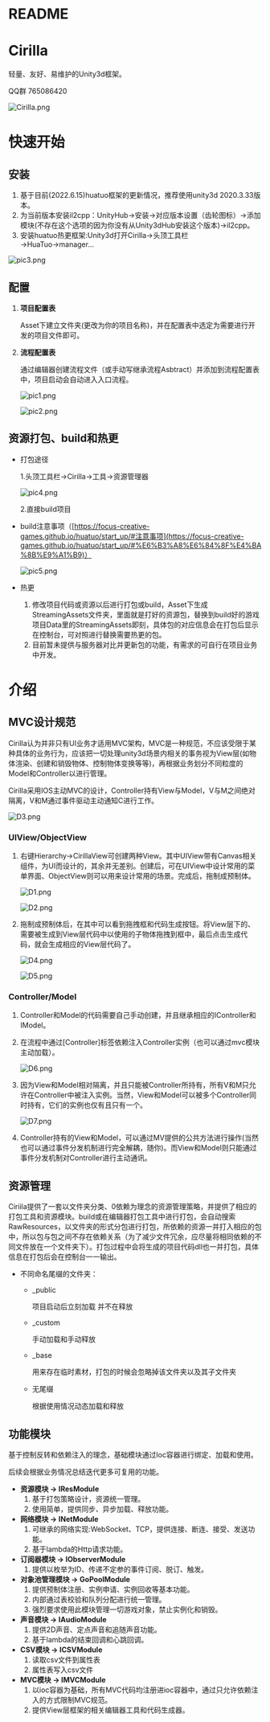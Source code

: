 # README

# Cirilla

轻量、友好、易维护的Unity3d框架。

QQ群 765086420

![Cirilla.png](README/Cirilla.png)

# 快速开始

## 安装

1. 基于目前(2022.6.15)huatuo框架的更新情况，推荐使用unity3d 2020.3.33版本。
2. 为当前版本安装il2cpp：UnityHub→安装→对应版本设置（齿轮图标）→添加模块(不存在这个选项的因为你没有从Unity3dHub安装这个版本)→il2cpp。
3. 安装huatuo热更框架:Unity3d打开Cirilla→头顶工具栏→HuaTuo→manager…

![pic3.png](README/pic3.png)

## 配置

1. **项目配置表**
    
    Asset下建立文件夹(更改为你的项目名称)，并在配置表中选定为需要进行开发的项目文件即可。 
    
2. **流程配置表**
    
    通过编辑器创建流程文件（或手动写继承流程Asbtract）并添加到流程配置表中，项目启动会自动进入入口流程。
    
    ![pic1.png](README/pic1.png)
    
    ![pic2.png](README/pic2.png)
    

## 资源打包、build和热更

- 打包途径
    
    1.头顶工具栏→Cirilla→工具→资源管理器
    
    ![pic4.png](README/pic4.png)
    
    2.直接build项目
    
- build注意事项（[https://focus-creative-games.github.io/huatuo/start_up/#注意事项](https://focus-creative-games.github.io/huatuo/start_up/#%E6%B3%A8%E6%84%8F%E4%BA%8B%E9%A1%B9)）
    
    ![pic5.png](README/pic5.png)
    
- 热更
    1. 修改项目代码或资源以后进行打包或build，Asset下生成StreamingAssets文件夹，里面就是打好的资源包，替换到build好的游戏项目Data里的StreamingAssets即刻，具体包的对应信息会在打包后显示在控制台，可对照进行替换需要热更的包。
    2. 目前暂未提供与服务器对比并更新包的功能，有需求的可自行在项目业务中开发。

# 介绍

## **MVC设计规范**

Cirilla认为并非只有UI业务才适用MVC架构，MVC是一种规范，不应该受限于某种具体的业务行为，应该把一切处理unity3d场景内相关的事务视为View层(如物体渲染、创建和销毁物体、控制物体变换等等)，再根据业务划分不同粒度的Model和Controller以进行管理。

Cirilla采用IOS主动MVC的设计，Controller持有View与Model，V与M之间绝对隔离，V和M通过事件驱动主动通知C进行工作。

![D3.png](README/D3.png)

### UIView/ObjectView

1. 右键Hierarchy→CirillaView可创建两种View。其中UIView带有Canvas相关组件，为UI而设计的，其余并无差别。创建后，可在UIView中设计常用的菜单界面、ObjectView则可以用来设计常用的场景。完成后，拖制成预制体。
    
    ![D1.png](README/D1.png)
    
    ![D2.png](README/D2.png)
    
2. 拖制成预制体后，在其中可以看到拖拽框和代码生成按钮。将View层下的、需要被生成到View层代码中以使用的子物体拖拽到框中，最后点击生成代码，就会生成相应的View层代码了。
    
    ![D4.png](README/D4.png)
    
    ![D5.png](README/D5.png)
    

### Controller/Model

1. Controller和Model的代码需要自己手动创建，并且继承相应的IController和IModel。
2. 在流程中通过[Controller]标签依赖注入Controller实例（也可以通过mvc模块主动加载）。
    
    ![D6.png](README/D6.png)
    
3. 因为View和Model相对隔离，并且只能被Controller所持有，所有V和M只允许在Controller中被注入实例。当然，View和Model可以被多个Controller同时持有，它们的实例也仅有且只有一个。
    
    ![D7.png](README/D7.png)
    
4. Controller持有的View和Model，可以通过MV提供的公共方法进行操作(当然也可以通过事件分发机制进行完全解耦，随你)。而View和Model则只能通过事件分发机制对Controller进行主动通讯。

## 资源管理

Ciriila提供了一套以文件夹分类、0依赖为理念的资源管理策略，并提供了相应的打包工具和资源模块。build或在编辑器打包工具中进行打包，会自动搜索RawResources，以文件夹的形式分包进行打包，所依赖的资源一并打入相应的包中，所以包与包之间不存在依赖关系（为了减少文件冗余，应尽量将相同依赖的不同文件放在一个文件夹下）。打包过程中会将生成的项目代码dll也一并打包，具体信息在打包后会在控制台一一输出。

- 不同命名尾缀的文件夹：
    - _public
        
        项目启动后立刻加载 并不在释放
        
    - _custom
        
         手动加载和手动释放
        
    - _base
        
        用来存在临时素材，打包的时候会忽略掉该文件夹以及其子文件夹
        
    - 无尾缀
        
        根据使用情况动态加载和释放 
        
    

## 功能模块

基于控制反转和依赖注入的理念，基础模块通过Ioc容器进行绑定、加载和使用。

后续会根据业务情况总结迭代更多可复用的功能。

- **资源模块 -> IResModule**
    1. 基于打包策略设计，资源统一管理。
    2. 使用简单，提供同步、异步加载、释放功能。
- **网络模块 -> INetModule**
    1. 可继承的网络实现:WebSocket、TCP，提供连接、断连、接受、发送功能。
    2. 基于lambda的Http请求功能。
- **订阅器模块 -> IObserverModule**
    1. 提供以枚举为ID、传递不定参的事件订阅、脱订、触发。
- **对象池管理模块 -> GoPoolModule**
    1. 提供预制体注册、实例申请、实例回收等基本功能。
    2. 内部通过表校验和队列分配进行统一管理。
    3. 强烈要求使用此模块管理一切游戏对象，禁止实例化和销毁。
- **声音模块 -> IAudioModule**
    1. 提供2D声音、定点声音和追随声音功能。
    2. 基于lambda的结束回调和心跳回调。
- **CSV模块 -> ICSVModule**
    1. 读取csv文件到属性表
    2. 属性表写入csv文件
- **MVC模块 -> IMVCModule**
    1. 以ioc容器为基础，所有MVC代码均注册进ioc容器中，通过只允许依赖注入的方式限制MVC规范。
    2. 提供View层框架的相关编辑器工具和代码生成器。